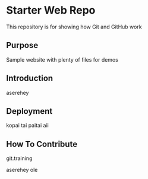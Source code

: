 # Starter Web Repo

This repository is for showing how Git and GitHub work

## Purpose

Sample website with plenty of files for demos

## Introduction

aserehey

## Deployment

kopai tai paitai aii

## How To Contribute

git.training

aserehey ole
